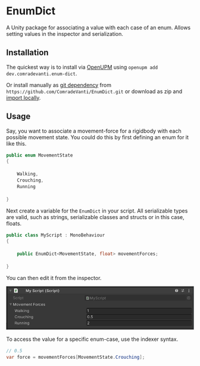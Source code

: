 # EnumDict

A Unity package for associating a value with each case of an enum. Allows
setting values in the inspector and serialization.

## Installation

The quickest way is to install via [OpenUPM](https://openupm.com)
using `openupm add dev.comradevanti.enum-dict`.

Or install manually
as [git dependency](https://docs.unity3d.com/Manual/upm-ui-giturl.html)
from `https://github.com/ComradeVanti/EnumDict.git` or download as zip
and [import locally](https://docs.unity3d.com/Manual/upm-ui-local.html).

## Usage

Say, you want to associate a movement-force for a rigidbody with each possible
movement state. You could do this by first defining an enum for it like this.

```csharp
public enum MovementState
{

    Walking,
    Crouching,
    Running

}
```

Next create a variable for the `EnumDict` in your script. All serializable types
are valid, such as strings, serializable classes and structs or in this case,
floats.

```csharp
public class MyScript : MonoBehaviour
{

    public EnumDict<MovementState, float> movementForces;

}
```

You can then edit it from the inspector.

![EnumDict inspector](./Images/Inspector.png)

To access the value for a specific enum-case, use the indexer syntax.

```csharp
// 0.5
var force = movementForces[MovementState.Crouching];
```